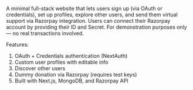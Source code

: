A minimal full-stack website that lets users sign up (via OAuth or credentials), set up profiles, explore other users, and send them virtual support via Razorpay integration. Users can connect their Razorpay account by providing their ID and Secret. For demonstration purposes only — no real transactions involved.

 Features:
 1. OAuth + Credentials authentication (NextAuth)
 2. Custom user profiles with editable info
 3. Discover other users
4.  Dummy donation via Razorpay (requires test keys)
5.  Built with Next.js, MongoDB, and Razorpay API
